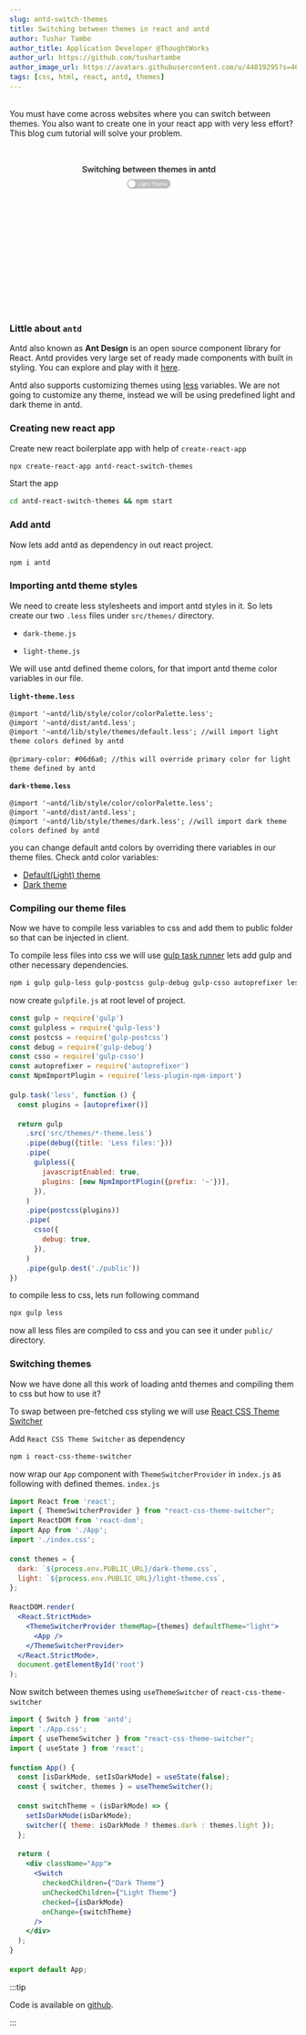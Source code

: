 ```yaml
---
slug: antd-switch-themes
title: Switching between themes in react and antd
author: Tushar Tambe
author_title: Application Developer @ThoughtWorks
author_url: https://github.com/tushartambe
author_image_url: https://avatars.githubusercontent.com/u/44019295?s=460&u=5029ee2f0952a1ecf522850e1d1b8c6e2f0695f7&v=4
tags: [css, html, react, antd, themes]
---
```


<br/>
You must have come across websites where you can switch between themes. You also want to create one in your react app with very less effort?
This blog cum tutorial will solve your problem.

<!--truncate-->

<br/>
<br/>

![Switching Themes](./assets/antd-theme-switch.gif)

### Little about `antd`

Antd also known as **Ant Design** is an open source component library for React. Antd provides very large set of ready made components with built in styling. You can explore and play with it [here](https://ant.design/components/overview/).

Antd also supports customizing themes using [less](http://lesscss.org/) variables. We are not going to customize any theme, instead we will be using predefined light and dark theme in antd.

### Creating new react app

Create new react boilerplate app with help of `create-react-app`

``` bash
npx create-react-app antd-react-switch-themes
```

Start the app

``` bash
cd antd-react-switch-themes && npm start
```

### Add antd

Now lets add antd as dependency in out react project.

``` bash
npm i antd
```

### Importing antd theme styles

We need to create less stylesheets and import antd styles in it.
So lets create our two `.less` files under `src/themes/` directory.
 - `dark-theme.js`

 - `light-theme.js`

We will use antd defined theme colors, for that import antd theme color variables in our file.

**`light-theme.less`**

``` less
@import '~antd/lib/style/color/colorPalette.less';
@import '~antd/dist/antd.less';
@import '~antd/lib/style/themes/default.less'; //will import light theme colors defined by antd

@primary-color: #06d6a0; //this will override primary color for light theme defined by antd
```

**`dark-theme.less`**

``` less
@import '~antd/lib/style/color/colorPalette.less';
@import '~antd/dist/antd.less';
@import '~antd/lib/style/themes/dark.less'; //will import dark theme colors defined by antd
```

you can change default antd colors by overriding there variables in our theme files.
Check antd color variables:
 - [Default(Light) theme](https://github.com/ant-design/ant-design/blob/master/components/style/themes/default.less)
 - [Dark theme](https://github.com/ant-design/ant-design/blob/master/components/style/themes/dark.less)

### Compiling our theme files

Now we have to compile less variables to css and add them to public folder so that can be injected in client.

To compile less files into css we will use [gulp task runner](https://gulpjs.com/docs/en/getting-started/quick-start)
lets add gulp and other necessary dependencies.

``` bash
npm i gulp gulp-less gulp-postcss gulp-debug gulp-csso autoprefixer less-plugin-npm-import --save-dev
```

now create `gulpfile.js` at root level of project.

``` jsx
const gulp = require('gulp')
const gulpless = require('gulp-less')
const postcss = require('gulp-postcss')
const debug = require('gulp-debug')
const csso = require('gulp-csso')
const autoprefixer = require('autoprefixer')
const NpmImportPlugin = require('less-plugin-npm-import')

gulp.task('less', function () {
  const plugins = [autoprefixer()]

  return gulp
    .src('src/themes/*-theme.less')
    .pipe(debug({title: 'Less files:'}))
    .pipe(
      gulpless({
        javascriptEnabled: true,
        plugins: [new NpmImportPlugin({prefix: '~'})],
      }),
    )
    .pipe(postcss(plugins))
    .pipe(
      csso({
        debug: true,
      }),
    )
    .pipe(gulp.dest('./public'))
})

```

to compile less to css, lets run following command 

``` bash
npx gulp less
```

now all less files are compiled to css and you can see it under `public/` directory.

### Switching themes

Now we have done all this work of loading antd themes and compiling them to css but how to use it?

To swap between pre-fetched css styling we will use [React CSS Theme Switcher](https://github.com/JoseRFelix/react-css-theme-switcher)

Add `React CSS Theme Switcher` as dependency

``` bash
npm i react-css-theme-switcher
```

now wrap our `App` component with `ThemeSwitcherProvider` in `index.js` as following with defined themes.
 `index.js`

``` jsx
import React from 'react';
import { ThemeSwitcherProvider } from "react-css-theme-switcher";
import ReactDOM from 'react-dom';
import App from './App';
import './index.css';

const themes = {
  dark: `${process.env.PUBLIC_URL}/dark-theme.css`,
  light: `${process.env.PUBLIC_URL}/light-theme.css`,
};

ReactDOM.render(
  <React.StrictMode>
    <ThemeSwitcherProvider themeMap={themes} defaultTheme="light">
      <App />
    </ThemeSwitcherProvider>
  </React.StrictMode>,
  document.getElementById('root')
);
```

Now switch between themes using `useThemeSwitcher` of `react-css-theme-switcher`

``` jsx
import { Switch } from 'antd';
import './App.css';
import { useThemeSwitcher } from "react-css-theme-switcher";
import { useState } from 'react';

function App() {
  const [isDarkMode, setIsDarkMode] = useState(false);
  const { switcher, themes } = useThemeSwitcher();

  const switchTheme = (isDarkMode) => {
    setIsDarkMode(isDarkMode);
    switcher({ theme: isDarkMode ? themes.dark : themes.light });
  };

  return (
    <div className="App">
      <Switch
        checkedChildren={"Dark Theme"}
        unCheckedChildren={"Light Theme"}
        checked={isDarkMode}
        onChange={switchTheme}
      />
    </div>
  );
}

export default App;
```

:::tip

Code is available on [github](https://github.com/tushartambe/antd-react-switch-themes).

:::
